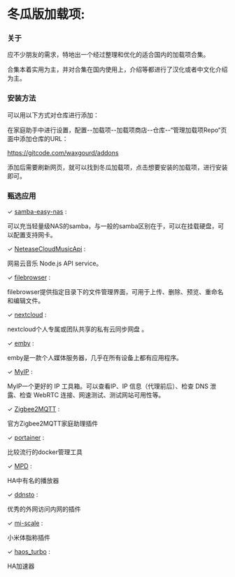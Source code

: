 # 冬瓜版加载项: 



### 关于

应不少朋友的需求，特地出一个经过整理和优化的适合国内的加载项合集。

合集本着实用为主，并对合集在国内使用上，介绍等都进行了汉化或者中文化介绍为主。



### 安装方法

可以用以下方式对仓库进行添加：

在家庭助手中进行设置，配置--加载项--加载项商店--仓库--“管理加载项Repo“页面中添加仓库的URL：

https://gitcode.com/waxgourd/addons

添加后需要刷新网页，就可以找到冬瓜加载项，点击想要安装的加载项，进行安装即可。

### 甄选应用

&#10003;  [samba-easy-nas](samba-easy-nas/) : 

可以充当轻量级NAS的samba，与一般的samba区别在于，可以在挂载硬盘，可以配置支持网卡。

&#10003;  [NeteaseCloudMusicApi](NeteaseCloudMusicApi/) : 

网易云音乐 Node.js API service。

&#10003;  [filebrowser](filebrowser/) : 

filebrowser提供指定目录下的文件管理界面，可用于上传、删除、预览、重命名和编辑文件。

&#10003;  [nextcloud](nextcloud/) : 

nextcloud个人专属或团队共享的私有云同步网盘 。

&#10003;  [emby](emby/) : 

emby是一款个人媒体服务器，几乎在所有设备上都有应用程序。

&#10003;  [MyIP](MyIP/) : 

MyIP一个更好的 IP 工具箱。可以查看IP、IP 信息（代理前后）、检查 DNS 泄露、检查 WebRTC 连接、网速测试、测试网站可用性等。

&#10003;  [Zigbee2MQTT](zigbee2mqtt/) : 

官方Zigbee2MQTT家庭助理插件

&#10003;  [portainer](portainer/) : 

比较流行的docker管理工具

&#10003;  [MPD](mpd/) : 

HA中有名的播放器

&#10003;  [ddnsto](ddnsto/) : 

优秀的外网访问内网的插件

&#10003;  [mi-scale](mi-scale/) : 

小米体脂称插件

&#10003;  [haos_turbo](haos_turbo/) : 

HA加速器